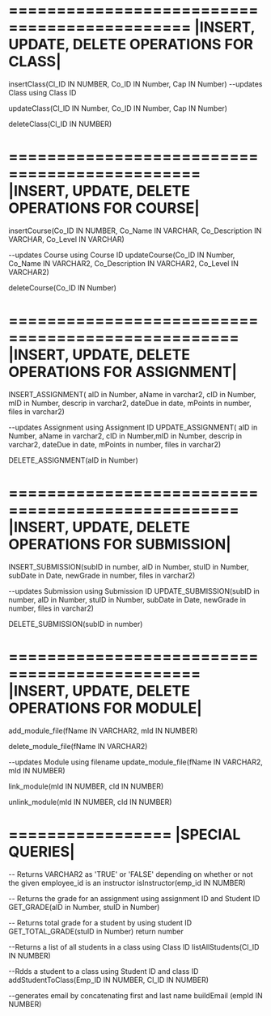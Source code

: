 =============================================
|INSERT, UPDATE, DELETE OPERATIONS FOR CLASS|
=============================================

insertClass(Cl_ID IN NUMBER, Co_ID IN Number, Cap IN Number)
--updates Class using Class ID

updateClass(Cl_ID IN Number, Co_ID IN Number, Cap IN Number)

deleteClass(Cl_ID IN NUMBER)

==============================================
|INSERT, UPDATE, DELETE OPERATIONS FOR COURSE|
==============================================

insertCourse(Co_ID IN NUMBER, Co_Name IN VARCHAR, Co_Description IN VARCHAR, Co_Level IN VARCHAR)

--updates Course using Course ID
updateCourse(Co_ID IN Number, Co_Name IN VARCHAR2, Co_Description IN VARCHAR2, Co_Level IN VARCHAR2)

deleteCourse(Co_ID IN Number)

==================================================
|INSERT, UPDATE, DELETE OPERATIONS FOR ASSIGNMENT|
==================================================

INSERT_ASSIGNMENT( aID in Number, aName in varchar2, cID in Number, mID in Number, descrip in varchar2, dateDue in date, mPoints in number, files in varchar2)

--updates Assignment using Assignment ID
UPDATE_ASSIGNMENT( aID in Number, aName in varchar2, cID in Number,mID in Number, descrip in varchar2, dateDue in date, mPoints in number, files in varchar2)

DELETE_ASSIGNMENT(aID in Number)

==================================================
|INSERT, UPDATE, DELETE OPERATIONS FOR SUBMISSION|
==================================================

INSERT_SUBMISSION(subID in number, aID in Number, stuID in Number, subDate in Date, newGrade in number, files in varchar2)

--updates Submission using Submission ID
UPDATE_SUBMISSION(subID in number, aID in Number, stuID in Number, subDate in Date, newGrade in number, files in varchar2)

DELETE_SUBMISSION(subID in number)

==============================================
|INSERT, UPDATE, DELETE OPERATIONS FOR MODULE|
==============================================

add_module_file(fName IN VARCHAR2, mId IN NUMBER)

delete_module_file(fName IN VARCHAR2)

--updates Module using filename
update_module_file(fName IN VARCHAR2, mId IN NUMBER)

link_module(mId IN NUMBER, cId IN NUMBER)

unlink_module(mId IN NUMBER, cId IN NUMBER)

=================
|SPECIAL QUERIES|
=================

-- Returns VARCHAR2 as 'TRUE' or 'FALSE' depending on whether or not the given employee_id is an instructor
isInstructor(emp_id IN NUMBER)

-- Returns the grade for an assignment using assignment ID and Student ID
GET_GRADE(aID in Number, stuID in Number)

-- Returns total grade for a student by using student ID
GET_TOTAL_GRADE(stuID in Number) return number

--Returns a list of all students in a class using Class ID
listAllStudents(Cl_ID IN NUMBER)

--Rdds a student to a class using Student ID and class ID
addStudentToClass(Emp_ID IN NUMBER, Cl_ID IN NUMBER)

--generates email by concatenating first and last name
buildEmail (empId IN NUMBER)
